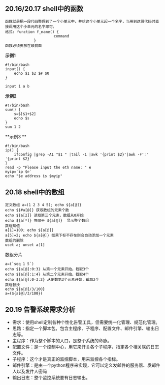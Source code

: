 ## 20.16/20.17 shell中的函数

```
函数就是把一段代码整理到了一个小单元中，并给这个小单元起一个名字，当用到这段代码时直接调用这个小单元的名字即可。
格式: function f_name() {
                      command
             }
函数必须要放在最前面
```

**示例1** 

```
#!/bin/bash
input() {
    echo $1 $2 $# $0
}

input 1 a b
```

**示例2** 

```
#!/bin/bash
sum() {
    s=$[$1+$2]
    echo $s
}
sum 1 2
```

**示例3 **

```
#!/bin/bash
ip() {
    ifconfig |grep -A1 "$1 " |tail -1 |awk '{print $2}'|awk -F':' '{print $2}'
}
read -p "Please input the eth name: " e
myip=`ip $e`
echo "$e address is $myip"

```

## 20.18 shell中的数组

```
定义数组 a=(1 2 3 4 5); echo ${a[@]}
echo ${#a[@]} 获取数组的元素个数 
echo ${a[2]} 读取第三个元素，数组从0开始
echo ${a[*]} 等同于 ${a[@]}  显示整个数组
数组赋值
a[1]=100; echo ${a[@]}
a[5]=2; echo ${a[@]} 如果下标不存在则会自动添加一个元素
数组的删除
uset a; unset a[1]
```

数组分片

```
a=(`seq 1 5`)
echo ${a[@]:0:3} 从第一个元素开始，截取3个
echo ${a[@]:1:4} 从第二个元素开始，截取4个
echo ${a[@]:0-3:2} 从倒数第3个元素开始，截取2个
数组替换
echo ${a[@]/3/100}
a=(${a[@]/3/100})
```



## 20.19 告警系统需求分析

* 需求：使用shell定制各种个性化告警工具，但需要统一化管理、规范化管理。
* 思路：指定一个脚本包，包含主程序、子程序、配置文件、邮件引擎、输出日志等。
* 主程序：作为整个脚本的入口，是整个系统的命脉。
* 配置文件：是一个控制中心，用它来开关各个子程序，指定各个相关联的日志文件。
* 子程序：这个才是真正的监控脚本，用来监控各个指标。
* 邮件引擎：是由一个python程序来实现，它可以定义发邮件的服务器、发邮件人以及发件人密码
* 输出日志：整个监控系统要有日志输出。
